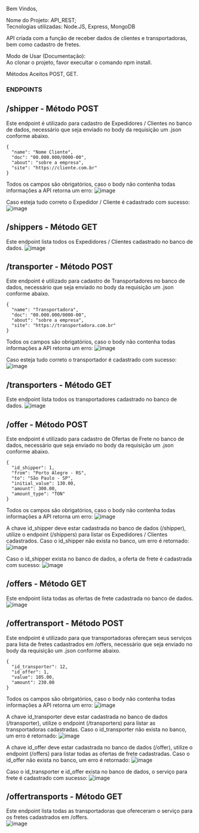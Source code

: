Bem Vindos,

Nome do Projeto: API_REST; <br>
Tecnologias utilizadas: Node.JS, Express, MongoDB

API criada com a função de receber dados de clientes e transportadoras, bem como cadastro de fretes.

Modo de Usar (Documentação): <br>
Ao clonar o projeto, favor execultar o comando npm install. 

Métodos Aceitos POST, GET. <br>

### ENDPOINTS 
## /shipper - Método POST <br>
Este endpoint é utilizado para cadastro de Expedidores / Clientes no banco de dados, necessário que seja enviado no body da requisição um .json conforme abaixo.<br>
```
{ 
  "name": "Nome Cliente",
  "doc": "00.000.000/0000-00", 
  "about": "sobre a empresa", 
  "site": "https://cliente.com.br" 
}
```
Todos os campos são obrigatórios, caso o body não contenha todas informações a API retorna um erro:
![image](https://user-images.githubusercontent.com/78616150/138966253-0ecc3dcc-0df5-4730-b1da-f4f4eb7bb8d2.png)

Caso esteja tudo correto o Expedidor / Cliente é cadastrado com sucesso:
![image](https://user-images.githubusercontent.com/78616150/138966193-c843f843-84b2-4048-95b2-c936a8e6224d.png)

## /shippers - Método GET <br>
Este endpoint lista todos os Expedidores / Clientes cadastrado no banco de dados.
![image](https://user-images.githubusercontent.com/78616150/138967233-2f8bbdb2-1209-4160-8f19-9c120e25e94e.png)

## /transporter - Método POST <br>
Este endpoint é utilizado para cadastro de Transportadores no banco de dados, necessário que seja enviado no body da requisição um .json conforme abaixo.<br>
```
{
  "name": "Transportadora",
  "doc": "00.000.000/0000-00",
  "about": "sobre a empresa",
  "site": "https://transportadora.com.br"
}
```
Todos os campos são obrigatórios, caso o body não contenha todas informações a API retorna um erro:
![image](https://user-images.githubusercontent.com/78616150/138966253-0ecc3dcc-0df5-4730-b1da-f4f4eb7bb8d2.png)

Caso esteja tudo correto o transportador é cadastrado com sucesso:
![image](https://user-images.githubusercontent.com/78616150/138967733-c42f468d-1ebb-4cca-bda3-de516807fc8d.png)

## /transporters - Método GET <br>
Este endpoint lista todos os transportadores cadastrado no banco de dados.
![image](https://user-images.githubusercontent.com/78616150/138967971-0862db74-bb9c-4372-8349-ff257963b719.png)

## /offer - Método POST <br>
Este endpoint é utilizado para cadastro de Ofertas de Frete no banco de dados, necessário que seja enviado no body da requisição um .json conforme abaixo.<br>
```
{
  "id_shipper": 1,
  "from": "Porto Alegre - RS",
  "to": "São Paulo - SP",
  "initial_value": 130.00,
  "amount": 300.00,
  "amount_type": "TON"
}
```
Todos os campos são obrigatórios, caso o body não contenha todas informações a API retorna um erro:
![image](https://user-images.githubusercontent.com/78616150/138968874-0e8a3524-c1d5-48bc-805b-7ff29bdaf5e1.png)

A chave id_shipper deve estar cadastrada no banco de dados (/shipper), utilize o endpoint (/shippers) para listar os Expedidores / Clientes cadastrados.
Caso o id_shipper não exista no banco, um erro é retornado:
![image](https://user-images.githubusercontent.com/78616150/138969220-19e2c317-69f0-4f29-9519-f657bf831cb8.png)

Caso o id_shipper exista no banco de dados, a oferta de frete é cadastrada com sucesso:
![image](https://user-images.githubusercontent.com/78616150/138969619-b0e60476-bfce-468a-9634-9195588c1c43.png)

## /offers - Método GET <br>
Este endpoint lista todas as ofertas de frete cadastrada no banco de dados.
![image](https://user-images.githubusercontent.com/78616150/138970208-ded0bd94-c4c1-4c93-985b-c388969fb191.png)

## /offertransport - Método POST <br>
Este endpoint é utilizado para que transportadoras ofereçam seus serviços para lista de fretes cadastrados em /offers, necessário que seja enviado no body da requisição um .json conforme abaixo.<br>
```
{
  "id_transporter": 12,
  "id_offer": 1,
  "value": 105.00,
  "amount": 230.00
}
```
Todos os campos são obrigatórios, caso o body não contenha todas informações a API retorna um erro:
![image](https://user-images.githubusercontent.com/78616150/138973771-5e069843-4447-4d3f-a8ad-fa0cfe8851ef.png)

A chave id_transporter deve estar cadastrada no banco de dados (/transporter), utilize o endpoint (/transporters) para listar as transportadoras cadastradas.
Caso o id_transporter não exista no banco, um erro é retornado:
![image](https://user-images.githubusercontent.com/78616150/138973909-cb88ec3a-8cdd-4e36-8556-a844e4a85ab2.png)

A chave id_offer deve estar cadastrada no banco de dados (/offer), utilize o endpoint (/offers) para listar todas as ofertas de frete cadastradas.
Caso o id_offer não exista no banco, um erro é retornado:
![image](https://user-images.githubusercontent.com/78616150/138974058-f645b90f-c412-4966-a8aa-049cdd5dca91.png)

Caso o id_transporter e id_offer exista no banco de dados, o serviço para frete é cadastrado com sucesso:
![image](https://user-images.githubusercontent.com/78616150/138974195-9aa753b1-ff8f-44b8-a31c-4820a8626cbe.png)

## /offertransports - Método GET <br>
Este endpoint lista todas as transportadoras que ofereceram o serviço para os fretes cadastrados em /offers. <br>
![image](https://user-images.githubusercontent.com/78616150/139078080-b8bd0237-bee5-44d3-b198-d8e254aaf7b4.png)